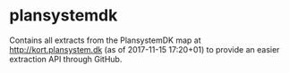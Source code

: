 # plansystemdk
Contains all extracts from the PlansystemDK map at http://kort.plansystem.dk (as of 2017-11-15 17:20+01) to provide an easier extraction API through GitHub.
